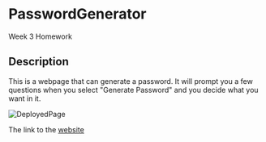 # PasswordGenerator
Week 3 Homework

## Description

This is a webpage that can generate a password. It will prompt you a few questions when you select "Generate Password" and you decide what you want in it.

![DeployedPage](images/Screenshot2023-02-13232019.png)

The link to the [website](https://tonyadimey.github.io/PasswordGenerator/)